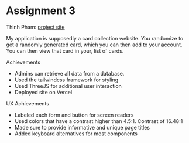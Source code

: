# Assignment 3

Thinh Pham: [project site](https://a3-ternt.vercel.app/)

My application is supposedly a card collection website. You randomize to get a randomly generated card, 
which you can then add to your account. You can then view that card in your, list of cards.

Achievements
- Admins can retrieve all data from a database. 
- Used the tailwindcss framework for styling
- Used ThreeJS for additional user interaction
- Deployed site on Vercel

UX Achievements
- Labeled each form and button for screen readers
- Used colors that have a contrast higher than 4.5:1. Contrast of 16.48:1
- Made sure to provide informative and unique page titles
- Added keyboard alternatives for most components
